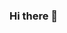 ### Hi there 👋

<!--
**Mohammad-AbuJaber/Mohammad-AbuJaber** is a ✨ _special_ ✨ repository because its `README.md` (this file) appears on your GitHub profile.

Here are some ideas to get you started:

- 👋 I’m Mohammad AbuJaber
- 🌱 I’m currently learning ...

-->
